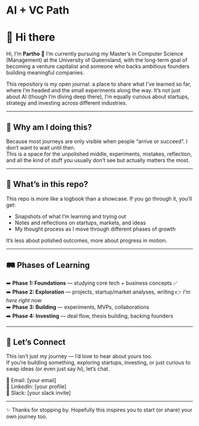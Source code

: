 # AI + VC Path

# 👋 Hi there  

Hi, I’m **Partho** 👋
I’m currently pursuing my Master’s in Computer Science (Management) at the University of Queensland, with the long-term goal of becoming a venture capitalist and someone who backs ambitious founders building meaningful companies.

This repository is my open journal: a place to share what I’ve learned so far, where I’m headed and the small experiments along the way. It’s not just about AI (though I’m diving deep there), I’m equally curious about startups, strategy and investing across different industries.

---

## 🌱 Why am I doing this?  
Because most journeys are only visible when people “arrive or succeed”. I don’t want to wait until then.  
This is a space for the unpolished middle, experiments, mistakes, reflection, and all the kind of stuff you usually don’t see but actually matters the most.  

---

## 📂 What’s in this repo?  
This repo is more like a logbook than a showcase. If you go through it, you’ll get:  
- Snapshots of what I’m learning and trying out  
- Notes and reflections on startups, markets, and ideas  
- My thought process as I move through different phases of growth  

It’s less about polished outcomes, more about progress in motion.  

---

## 🛤️ Phases of Learning  

➡️ **Phase 1: Foundations** — studying core tech + business concepts ✅  
➡️ **Phase 2: Exploration** — projects, startup/market analyses, writing 👉 *I’m here right now*  
➡️ **Phase 3: Building** — experiments, MVPs, collaborations  
➡️ **Phase 4: Investing** — deal flow, thesis building, backing founders  

---

## 💬 Let’s Connect  

This isn’t just my journey — I’d love to hear about yours too.  
If you’re building something, exploring startups, investing, or just curious to swap ideas (or even just say *hi*), let’s chat.  

📧 Email: [your email]  
🔗 LinkedIn: [your profile]  
💬 Slack: [your slack invite]  

---

✨ Thanks for stopping by. Hopefully this inspires you to start (or share) your own journey too.  
